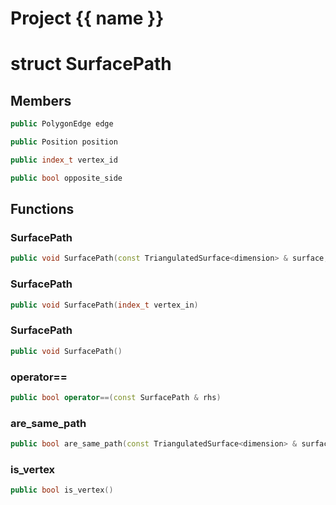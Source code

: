 <script setup>
import {useRoute} from 'vitepress'
const {path} = useRoute()
const tokens = path.split('/')
const words = tokens[2].split('-');
for (let i = 0; i < words.length; i++) {
    words[i] = words[i].charAt(0).toUpperCase() + words[i].slice(1);
    words[i] = words[i].replace('geode', 'Geode')
}
const name = words.join('-');
</script>
# Project {{ name }}

# struct SurfacePath


## Members

```cpp
public PolygonEdge edge

```

```cpp
public Position position

```

```cpp
public index_t vertex_id

```

```cpp
public bool opposite_side

```



## Functions

### SurfacePath

```cpp
public void SurfacePath(const TriangulatedSurface<dimension> & surface, PolygonEdge edge_in, Position position_in)
```


### SurfacePath

```cpp
public void SurfacePath(index_t vertex_in)
```


### SurfacePath

```cpp
public void SurfacePath()
```


### operator==

```cpp
public bool operator==(const SurfacePath & rhs)
```


### are_same_path

```cpp
public bool are_same_path(const TriangulatedSurface<dimension> & surface, const SurfacePath & other)
```


### is_vertex

```cpp
public bool is_vertex()
```




